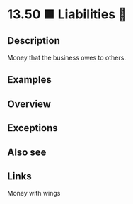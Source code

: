 # 13.50 ■ Liabilities 💸

## Description

Money that the business owes to others.

## Examples

## Overview

## Exceptions

## Also see

## Links

Money with wings
